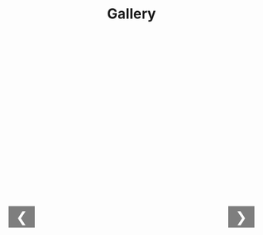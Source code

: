 <style>
    h1 {
        text-align: center;
        margin-bottom: 1px;
    }

    .gallery {
        display: flex;
        flex-direction: column;
        align-items: center;
    }

    .gallery-thumbnails {
        display: flex;
        justify-content: start;
        gap: 10px;
        overflow-x: auto;
        white-space: nowrap;
        width: 100%;
        padding: 1px;
        box-sizing: border-box;
        min-height: 120px;
        scroll-behavior: smooth;
    }

    .thumbnail-container {
        display: inline-block;
        cursor: pointer;
        position: relative;
        transition: transform 0.3s;
    }

    .thumbnail-container img {
        max-width: 150px;
        max-height: 100px;
        width: auto;
        height: auto;
        border: 2px solid transparent;
        transition: transform 0.3s;
    }

    .thumbnail-container.active img {
        transform: scale(1.15);
        border-color: #2196F3;
        box-shadow: 0 4px 8px rgba(0,0,0,0.2);
    }

    .gallery-main {
        width: 100%;
        max-width: 100%;
        text-align: center;
        position: relative;
        margin-top: 20px;
        min-height: 500px;
    }

    .gallery-main img {
        max-width: 100%;
        max-height: 80vh;
        height: auto;
        border: none;
        transition: opacity 500ms ease-in-out; /* 缩短过渡时间 */
    }

    .gallery-nav {
        position: absolute;
        top: 50%;
        transform: translateY(-50%);
        background-color: rgba(0, 0, 0, 0.5);
        color: white;
        border: none;
        font-size: 2em;
        padding: 5px 15px;
        cursor: pointer;
        z-index: 1;
    }

    .gallery-nav.left { left: 5px; }
    .gallery-nav.right { right: 5px; }
</style>

<div class="gallery">
    <h1>Gallery</h1>
    <div class="gallery-thumbnails" id="thumbnailContainer"></div>
    <div class="gallery-main">
        <button class="gallery-nav left" onclick="showPreviousImage()">&#10094;</button>
        <img src="" alt="Main Image" id="mainImage" style="opacity:0;">
        <button class="gallery-nav right" onclick="showNextImage()">&#10095;</button>
    </div>
</div>

<script>
let currentIndex = 0;
let autoSwitchInterval;
const imageBasePath = '/images/';
const imageFiles = [
    '清远漂流.jpg',
    '冬至.jpg',
    '石门.jpg',
    '石门1.jpg',
    '石门2.jpg',
    '石门音乐.jpg',
    '红林花海.jpg',
    '羽毛球赛.jpg',
    '课题组合照.jpg',
    '毕业典礼合照.jpg',
    '龙林毕业聚餐.jpg',
    '大南山_1.jpg',
    '大南山_2.jpg',
    '大南山_3.jpg',
    '大南山_4.jpg',
    '大南山_5.jpg',
    '大南山_6.jpg'
];

// **每张图片单独添加 `?fm=webp`**
const images = imageFiles.map(fileName => ({
    src: `${imageBasePath}${fileName}?fm=webp`,
    alt: fileName.replace(/_/g, ' ').replace(/\..+$/, '')
}));

// // 不添加?fm=webp
// const images = imageFiles.map(fileName => ({
//     src: `${imageBasePath}${fileName}`,
//     alt: fileName.replace(/_/g, ' ').replace(/\..+$/, '')
// }));

// 图片预加载函数
function preloadImages() {
    images.forEach(imgData => {
        const img = new Image();
        img.src = imgData.src;
    });
}

function generateThumbnails() {
    const container = document.getElementById('thumbnailContainer');
    container.innerHTML = '';
    images.forEach((img, index) => {
        const thumbnail = document.createElement('div');
        thumbnail.className = 'thumbnail-container';
        // 添加 loading="lazy" 属性进行懒加载，并添加 srcset 和 sizes 属性
        thumbnail.innerHTML = `
            <img 
                loading="lazy" 
                src="${img.src}" 
                srcset="${img.src}&w=150 150w, ${img.src}&w=300 300w"
                sizes="(max-width: 600px) 150px, 300px"
                alt="Thumbnail ${img.alt}"
            >`;
        thumbnail.onclick = () => showImage(index, true);
        container.appendChild(thumbnail);
    });
}

function updateActiveThumbnail(index) {
    const thumbnails = document.querySelectorAll('.thumbnail-container');
    thumbnails.forEach((container, i) => {
        container.classList.toggle('active', i === index);
    });
    scrollThumbnailIntoView(index);
}

function scrollThumbnailIntoView(index) {
    const container = document.getElementById('thumbnailContainer');
    const thumbnails = document.querySelectorAll('.thumbnail-container');
    if (thumbnails[index]) {
        const thumbnail = thumbnails[index];
        const containerRect = container.getBoundingClientRect();
        const thumbnailRect = thumbnail.getBoundingClientRect();
        container.scrollLeft += (thumbnailRect.left - containerRect.left) - (container.clientWidth / 2) + (thumbnail.clientWidth / 2);
    }
}

async function showImage(index, quick = false) {
    if (index < 0 || index >= images.length) return;
    const mainImage = document.getElementById('mainImage');
    mainImage.style.transition = `opacity ${quick ? 100 : 200}ms`; // 根据需要调整动画时长
    mainImage.style.opacity = 0;
    // 加载图片时利用缓存
    const actualSrc = await new Promise(resolve => {
        const img = new Image();
        img.src = images[index].src;
        img.onload = () => resolve(img.src);
        img.onerror = () => resolve('/images/fallback.jpg');
    });
    setTimeout(() => {
        mainImage.src = actualSrc;
        mainImage.alt = images[index].alt;
        mainImage.style.opacity = 1;
        currentIndex = index;
        updateActiveThumbnail(index);
    }, quick ? 300 : 500);
    resetAutoSwitch();
}

function showNextImage() {
    currentIndex = (currentIndex + 1) % images.length;
    showImage(currentIndex, true);
}

function showPreviousImage() {
    currentIndex = (currentIndex - 1 + images.length) % images.length;
    showImage(currentIndex, true);
}

function resetAutoSwitch() {
    clearInterval(autoSwitchInterval);
    autoSwitchInterval = setInterval(showNextImage, 5000);
}

document.addEventListener('keydown', (e) => {
    if (e.key === 'ArrowLeft') showPreviousImage();
    if (e.key === 'ArrowRight') showNextImage();
});

document.addEventListener('DOMContentLoaded', () => {
    generateThumbnails();
    preloadImages(); // 页面加载时预先加载所有图片
    if (images.length > 0) {
        const mainImage = document.getElementById('mainImage');
        mainImage.src = images[0].src; // 立即加载首张图片
        mainImage.style.opacity = 1;
        currentIndex = 0;
        updateActiveThumbnail(0);
    }
});

function preloadImages() {
    images.slice(0, 3).forEach(imgData => { // 仅预加载前三张
        const img = new Image();
        img.src = imgData.src;
    });
}


</script>
